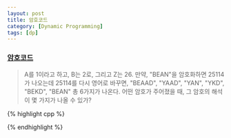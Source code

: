 ```yaml
---
layout: post
title: 암호코드
category: [Dynamic Programming]
tags: [dp]
---
```

### [암호코드](https://www.acmicpc.net/problem/2011)
 > A를 1이라고 하고, B는 2로, 그리고 Z는 26. 만약, "BEAN"을 암호화하면 25114가 나오는데 25114를 다시 영어로 바꾸면, "BEAAD", "YAAD", "YAN", "YKD", "BEKD", "BEAN" 총 6가지가 나온다. 어떤 암호가 주어졌을 때, 그 암호의 해석이 몇 가지가 나올 수 있가?<br>


{% highlight cpp %}

{% endhighlight %}
